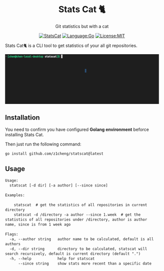 <div align="center">

# Stats Cat 🐈

Git statistics but with a cat

[![StatsCat](https://img.shields.io/badge/Repo-Stats%20Cat%20%F0%9F%90%88-yellow)](https://github.com/z1cheng/statscat) [![Language:Go](https://img.shields.io/static/v1?label=Language&message=Go&color=blue&style=flat-square)](https://go.dev) [![License:MIT](https://img.shields.io/static/v1?label=License&message=MIT&color=blue&style=flat-square)](https://opensource.org/licenses/MIT) 
</div>

Stats Cat🐈 is a CLI tool to get statistics of your all git repositories.

![example](docs/example.gif)

## Installation

You need to confirm you have configured **Golang environment** beforce installing Stats Cat.

Then just run the following command:

```bash
go install github.com/z1cheng/statscat@latest
```

## Usage

```
Usage:
  statscat [-d dir] [-a author] [--since since] 

Examples:

    statscat  # get the statistics of all repositories in current directory
    statscat -d /directory -a author --since 1.week  # get the statistics of all repositories under /directory, author is author name, since is from 1 week ago

Flags:
  -a, --author string   author name to be calculated, default is all authors
  -d, --dir string      directory to be calculated, statscat will search recursively, default is current directory (default ".")
  -h, --help            help for statscat
      --since string    show stats more recent than a specific date
```


